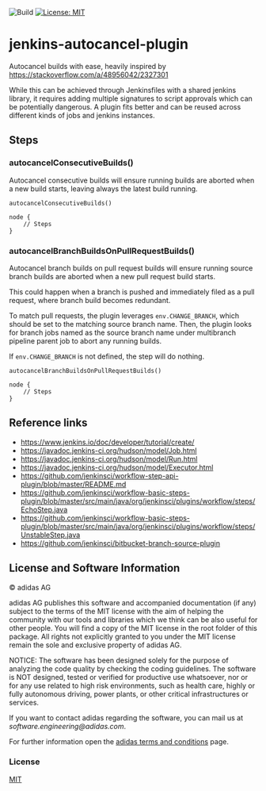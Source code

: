 ![Build](https://github.com/jenkinsci/autocancel-plugin/workflows/Build/badge.svg)
[![License: MIT](https://img.shields.io/badge/License-MIT-yellow.svg)](https://opensource.org/licenses/MIT)

# jenkins-autocancel-plugin

Autocancel builds with ease, heavily inspired by https://stackoverflow.com/a/48956042/2327301

While this can be achieved through Jenkinsfiles with a shared jenkins library, it requires adding multiple signatures to script approvals which can be potentially dangerous.
A plugin fits better and can be reused across different kinds of jobs and jenkins instances. 

## Steps

### autocancelConsecutiveBuilds()

Autocancel consecutive builds will ensure running builds are aborted when a new build starts, leaving always the latest build running.

```
autocancelConsecutiveBuilds()

node {
    // Steps
}
```


### autocancelBranchBuildsOnPullRequestBuilds()

Autocancel branch builds on pull request builds will ensure running source branch builds are aborted when a new pull request build starts.

This could happen when a branch is pushed and immediately filed as a pull request, where branch build becomes redundant.

To match pull requests, the plugin leverages `env.CHANGE_BRANCH`, which should be set to the matching source branch name.
Then, the plugin looks for branch jobs named as the source branch name under multibranch pipeline parent job to abort any running builds.

If `env.CHANGE_BRANCH` is not defined, the step will do nothing.

```
autocancelBranchBuildsOnPullRequestBuilds()

node {
    // Steps
}
```

## Reference links

- https://www.jenkins.io/doc/developer/tutorial/create/
- https://javadoc.jenkins-ci.org/hudson/model/Job.html
- https://javadoc.jenkins-ci.org/hudson/model/Run.html
- https://javadoc.jenkins-ci.org/hudson/model/Executor.html
- https://github.com/jenkinsci/workflow-step-api-plugin/blob/master/README.md
- https://github.com/jenkinsci/workflow-basic-steps-plugin/blob/master/src/main/java/org/jenkinsci/plugins/workflow/steps/EchoStep.java
- https://github.com/jenkinsci/workflow-basic-steps-plugin/blob/master/src/main/java/org/jenkinsci/plugins/workflow/steps/UnstableStep.java
- https://github.com/jenkinsci/bitbucket-branch-source-plugin

## License and Software Information

© adidas AG

adidas AG publishes this software and accompanied documentation (if any) subject to the terms of the MIT license with the aim of helping the community with our tools and libraries which we think can be also useful for other people. You will find a copy of the MIT license in the root folder of this package. All rights not explicitly granted to you under the MIT license remain the sole and exclusive property of adidas AG.

NOTICE: The software has been designed solely for the purpose of analyzing the code quality by checking the coding guidelines. The software is NOT designed, tested or verified for productive use whatsoever, nor or for any use related to high risk environments, such as health care, highly or fully autonomous driving, power plants, or other critical infrastructures or services.

If you want to contact adidas regarding the software, you can mail us at _software.engineering@adidas.com_.

For further information open the [adidas terms and conditions](https://github.com/adidas/adidas-contribution-guidelines/wiki/Terms-and-conditions) page.

### License

[MIT](LICENSE)
